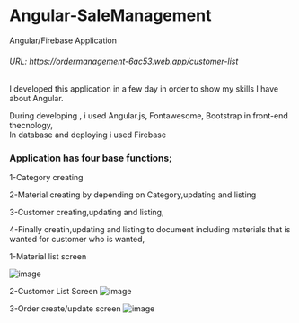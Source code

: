 # Angular-SaleManagement
Angular/Firebase Application
<h6>URL: https://ordermanagement-6ac53.web.app/customer-list</h6>
<p>I developed this application in a few day in order to show my skills I have about Angular.</p>
<div>During developing , i used Angular.js, Fontawesome, Bootstrap in front-end thecnology,</div>
<div></div>In database and deploying i used Firebase
<h3>Application has four base functions;</h3>
<p>1-<span>Category creating</span></p> 
<p>2-<span>Material creating by depending on Category,updating and listing</span></p> 
<p>3-<span>Customer creating,updating and listing,</span></p> 
<p>4-<span>Finally creatin,updating and listing to document including materials that is wanted for customer who is wanted,</span></p> 

1-Material list screen

![image](https://github.com/user-attachments/assets/46155713-a144-42e0-b375-65184b7d9c3d)

2-Customer List Screen
![image](https://github.com/user-attachments/assets/f4080398-a671-4f10-9e07-095f0788050b)

3-Order create/update screen
![image](https://github.com/user-attachments/assets/6d2a5f74-5f0c-49cd-bede-8059cb1d5074)




